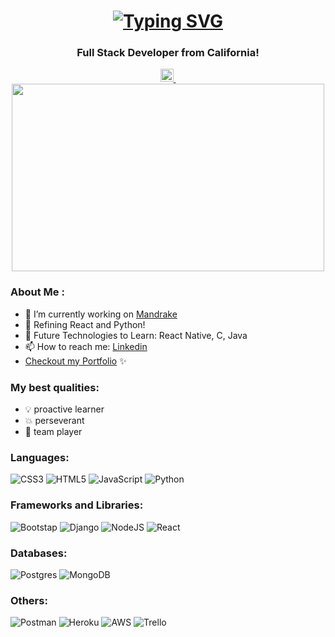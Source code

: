 <h1 align="center"><a href="https://git.io/typing-svg"><img src="https://readme-typing-svg.herokuapp.com?font=Fira+Code&weight=10&size=30&duration=3000&pause=1000&color=000000&background=6AFFF600&center=true&vCenter=true&random=false&width=440&lines=Hi+There+%F0%9F%91%8B;I`m+Samantha+Fuentes" alt="Typing SVG" /></a></h1>

<h3 align="center">Full Stack Developer from California!</h3>

<div id="badges" align="center">
    <a href="https://www.linkedin.com/in/samanthafuentes2023/">
      <img src="https://raw.githubusercontent.com/yushi1007/yushi1007/main/images/linkedin.svg" alt="Samantha | LinkedIn" width="21px"/>
    </a>
    <img src="https://komarev.com/ghpvc/?username=austinpowers99&style=flat-square&color=blue" alt=""/>
</div>

<div align="center">
  <img src="https://media.giphy.com/media/k0ijJhqrUP4T2EvmJ1/giphy.gif" width="500" height="300"/>
</div>

### About Me :
- 🔭 I’m currently working on [Mandrake](https://mandrake-app-d113a6b8d70e.herokuapp.com/)
- 🌱 Refining React and Python!
- 🔮 Future Technologies to Learn: React Native, C, Java
- 📫 How to reach me: [Linkedin](https://www.linkedin.com/in/samantha-f-924b74224/)
- [Checkout my Portfolio](https://austinpowers99.github.io/portfolio/) ✨

### My best qualities:
- 💡 proactive learner
- 💥 perseverant
- 🤝 team player

### Languages:
![CSS3](https://img.shields.io/badge/css3-%231572B6.svg?style=for-the-badge&logo=css3&logoColor=white)
![HTML5](https://img.shields.io/badge/html5-%23E34F26.svg?style=for-the-badge&logo=html5&logoColor=white)
![JavaScript](https://img.shields.io/badge/JavaScript-323330?style=for-the-badge&logo=javascript&logoColor=F7DF1E)
![Python](https://img.shields.io/badge/python-3670A0?style=for-the-badge&logo=python&logoColor=ffdd54)

### Frameworks and Libraries:
![Bootstap](https://img.shields.io/badge/Bootstrap-563D7C?style=for-the-badge&logo=bootstrap&logoColor=white)
![Django](https://img.shields.io/badge/Django-092E20?style=for-the-badge&logo=django&logoColor=green)
![NodeJS](https://img.shields.io/badge/Node%20js-339933?style=for-the-badge&logo=nodedotjs&logoColor=white)
![React](https://img.shields.io/badge/React-20232A?style=for-the-badge&logo=react&logoColor=61DAFB)

### Databases:
![Postgres](https://img.shields.io/badge/postgres-%23316192.svg?style=for-the-badge&logo=postgresql&logoColor=white)
![MongoDB](https://img.shields.io/badge/MongoDB-%234ea94b.svg?style=for-the-badge&logo=mongodb&logoColor=white)

### Others:
![Postman](https://img.shields.io/badge/Postman-FF6C37?style=for-the-badge&logo=postman&logoColor=white)
![Heroku](https://img.shields.io/badge/Heroku-430098?style=for-the-badge&logo=heroku&logoColor=white)
![AWS](https://img.shields.io/badge/Amazon_AWS-FF9900?style=for-the-badge&logo=amazonaws&logoColor=white)
![Trello](https://img.shields.io/badge/Trello-%23026AA7.svg?style=for-the-badge&logo=Trello&logoColor=white)
